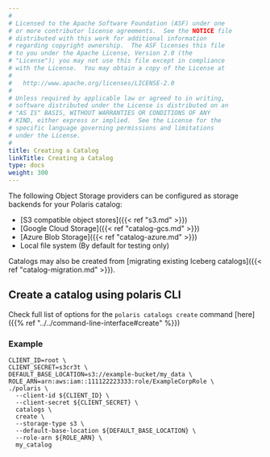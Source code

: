 ```yaml
---
#
# Licensed to the Apache Software Foundation (ASF) under one
# or more contributor license agreements.  See the NOTICE file
# distributed with this work for additional information
# regarding copyright ownership.  The ASF licenses this file
# to you under the Apache License, Version 2.0 (the
# "License"); you may not use this file except in compliance
# with the License.  You may obtain a copy of the License at
#
#   http://www.apache.org/licenses/LICENSE-2.0
#
# Unless required by applicable law or agreed to in writing,
# software distributed under the License is distributed on an
# "AS IS" BASIS, WITHOUT WARRANTIES OR CONDITIONS OF ANY
# KIND, either express or implied.  See the License for the
# specific language governing permissions and limitations
# under the License.
#
title: Creating a Catalog
linkTitle: Creating a Catalog
type: docs
weight: 300
---
```


The following Object Storage providers can be configured as storage backends for your Polaris catalog:

- [S3 compatible object stores]({{< ref "s3.md" >}})
- [Google Cloud Storage]({{< ref "catalog-gcs.md" >}})
- [Azure Blob Storage]({{< ref "catalog-azure.md" >}})
- Local file system (By default for testing only)

Catalogs may also be created from [migrating existing Iceberg catalogs]({{< ref "catalog-migration.md" >}}).

## Create a catalog using polaris CLI

Check full list of options for the `polaris catalogs create` command [here]({{% ref "../../command-line-interface#create" %}})

### Example

```shell
CLIENT_ID=root \
CLIENT_SECRET=s3cr3t \
DEFAULT_BASE_LOCATION=s3://example-bucket/my_data \
ROLE_ARN=arn:aws:iam::111122223333:role/ExampleCorpRole \
./polaris \
  --client-id ${CLIENT_ID} \
  --client-secret ${CLIENT_SECRET} \
  catalogs \
  create \
  --storage-type s3 \
  --default-base-location ${DEFAULT_BASE_LOCATION} \
  --role-arn ${ROLE_ARN} \
  my_catalog
```
